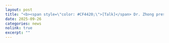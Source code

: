 ```yaml
---
layout: post
title: "<b><span style=\"color: #CF4420;\">[Talk]</span> Dr. Zhong presented our lab’s research on <i>\“Towards AI‑enabled Human‑centric Smart Manufacturing\”</i> at the <i>ENGR 1014 Undergraduate Seminar Series</i>.</b>"
date: 2025-09-26
categories: news
nolink: true
excerpt: ""
---
```

